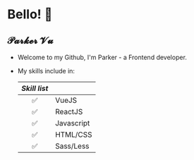 # Bello! 🧡

## 𝒫𝓪𝓻𝓴𝓮𝓻 𝓥𝓾

- Welcome to my Github, I'm Parker - a Frontend developer.

- My skills include in:

  | _Skill list_ |            |
  | :----------: | :--------- |
  |      ✅      | VueJS      |
  |      ✅      | ReactJS    |
  |      ✅      | Javascript |
  |      ✅      | HTML/CSS   |
  |      ✅      | Sass/Less  |
